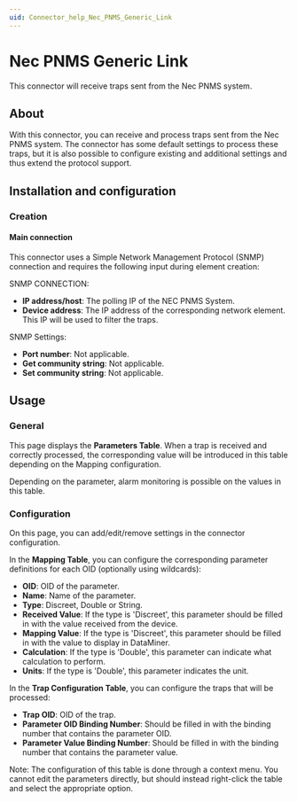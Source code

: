 ```yaml
---
uid: Connector_help_Nec_PNMS_Generic_Link
---
```


# Nec PNMS Generic Link

This connector will receive traps sent from the Nec PNMS system.

## About

With this connector, you can receive and process traps sent from the Nec PNMS system. The connector has some default settings to process these traps, but it is also possible to configure existing and additional settings and thus extend the protocol support.

## Installation and configuration

### Creation

#### Main connection

This connector uses a Simple Network Management Protocol (SNMP) connection and requires the following input during element creation:

SNMP CONNECTION:

- **IP address/host**: The polling IP of the NEC PNMS System.
- **Device address**: The IP address of the corresponding network element. This IP will be used to filter the traps.

SNMP Settings:

- **Port number**: Not applicable.
- **Get community string**: Not applicable.
- **Set community string**: Not applicable.

## Usage

### General

This page displays the **Parameters Table**. When a trap is received and correctly processed, the corresponding value will be introduced in this table depending on the Mapping configuration.

Depending on the parameter, alarm monitoring is possible on the values in this table.

### Configuration

On this page, you can add/edit/remove settings in the connector configuration.

In the **Mapping Table**, you can configure the corresponding parameter definitions for each OID (optionally using wildcards):

- **OID**: OID of the parameter.
- **Name**: Name of the parameter.
- **Type**: Discreet, Double or String.
- **Received Value**: If the type is 'Discreet', this parameter should be filled in with the value received from the device.
- **Mapping Value**: If the type is 'Discreet', this parameter should be filled in with the value to display in DataMiner.
- **Calculation**: If the type is 'Double', this parameter can indicate what calculation to perform.
- **Units**: If the type is 'Double', this parameter indicates the unit.

In the **Trap Configuration Table**, you can configure the traps that will be processed:

- **Trap OID**: OID of the trap.
- **Parameter OID Binding Number**: Should be filled in with the binding number that contains the parameter OID.
- **Parameter Value Binding Number**: Should be filled in with the binding number that contains the parameter value.

Note: The configuration of this table is done through a context menu. You cannot edit the parameters directly, but should instead right-click the table and select the appropriate option.
